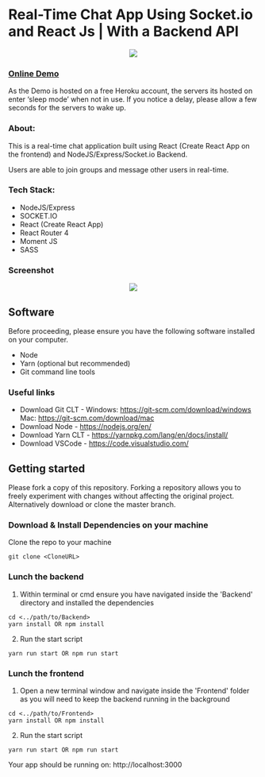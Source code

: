 # Real-Time Chat App Using Socket.io and React Js | With a Backend API

<p align="center">
    <img src="http://git-assets.react-starter-kit.com/logo.png">  
</p>

### [Online Demo](https://react-chatapp-frontend.herokuapp.com)

As the Demo is hosted on a free Heroku account, the servers its hosted on enter ‘sleep mode’ when not in use. If you notice a delay, please allow a few seconds for the servers to wake up.


### About:

This is a real-time chat application built using React (Create React App on the frontend) and NodeJS/Express/Socket.io Backend.

Users are able to join groups and message other users in real-time.

### Tech Stack:

* NodeJS/Express
* SOCKET.IO
* React (Create React App)
* React Router 4
* Moment JS
* SASS

### Screenshot

<p align="center">
    <img src="http://git-assets.react-starter-kit.com/react_chat_app.png">  
</p>

## Software 

Before proceeding, please ensure you have the following software installed on your computer.

* Node
* Yarn (optional but recommended)
* Git command line tools

### Useful links

* Download Git CLT - Windows: https://git-scm.com/download/windows Mac: https://git-scm.com/download/mac
* Download Node - https://nodejs.org/en/
* Download Yarn CLT - https://yarnpkg.com/lang/en/docs/install/
* Download VSCode - https://code.visualstudio.com/

## Getting started

Please fork a copy of this repository. Forking a repository allows you to freely experiment with changes without affecting the original project. Alternatively download or clone the master branch.

### Download & Install Dependencies on your machine 

Clone the repo to your machine 

```
git clone <CloneURL>
```

### Lunch the backend

1)	Within terminal or cmd ensure you have navigated inside the 'Backend' directory and installed the dependencies

```
cd <../path/to/Backend> 
yarn install OR npm install
```

2) Run the start script

``` 
yarn run start OR npm run start
```

### Lunch the frontend

1) Open a new terminal window and navigate inside the 'Frontend' folder as you will need to keep the backend running in the background

```
cd <../path/to/Frontend> 
yarn install OR npm install
```

2) Run the start script

``` 
yarn run start OR npm run start
```

Your app should be running on: http://localhost:3000
